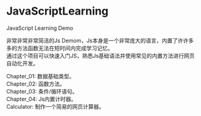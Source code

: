 # JavaScriptLearning
JavaScript Learning Demo

非常非常非常简洁的Js Demom，Js本身是一个非常庞大的语言，内置了许许多多的方法函数无法在短时间内完成学习记忆。  
通过这个项目可以快速入门JS，熟悉Js基础语法并使用常见的内置方法进行网页自动化开发。
  
 Chapter_01: 数据基础类型。  
 Chapter_02: 函数方法。  
 Chapter_03: 条件/循环语句。  
 Chapter_04: Js内置计时器。  
 Calculator: 制作一个简易的网页计算器。
